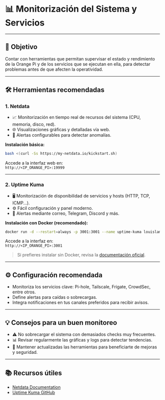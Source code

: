 # 📊 Monitorización del Sistema y Servicios

---

## 🎯 Objetivo

Contar con herramientas que permitan supervisar el estado y rendimiento de la Orange Pi y de los servicios que se ejecutan en ella, para detectar problemas antes de que afecten la operatividad.

---

## 🛠️ Herramientas recomendadas

### 1. Netdata

- 📈 Monitorización en tiempo real de recursos del sistema (CPU, memoria, disco, red).  
- 🌐 Visualizaciones gráficas y detalladas vía web.  
- 🚨 Alertas configurables para detectar anomalías.

**Instalación básica:**

```bash
bash <(curl -Ss https://my-netdata.io/kickstart.sh)
```

Accede a la interfaz web en:  
`http://<IP_ORANGE_PI>:19999`

---

### 2. Uptime Kuma

- 🖥️ Monitorización de disponibilidad de servicios y hosts (HTTP, TCP, ICMP...).  
- ⚙️ Fácil configuración y panel moderno.  
- 🔔 Alertas mediante correo, Telegram, Discord y más.

**Instalación con Docker (recomendado):**

```bash
docker run -d --restart=always -p 3001:3001 --name uptime-kuma louislam/uptime-kuma
```

Accede a la interfaz en:  
`http://<IP_ORANGE_PI>:3001`

> Si prefieres instalar sin Docker, revisa la [documentación oficial](https://github.com/louislam/uptime-kuma).

---

## ⚙️ Configuración recomendada

- Monitoriza los servicios clave: Pi-hole, Tailscale, Frigate, CrowdSec, entre otros.  
- Define alertas para caídas o sobrecargas.  
- Integra notificaciones en tus canales preferidos para recibir avisos.

---

## 💡 Consejos para un buen monitoreo

- ⚠️ No sobrecargar el sistema con demasiados checks muy frecuentes.  
- 📊 Revisar regularmente las gráficas y logs para detectar tendencias.  
- 🔄 Mantener actualizadas las herramientas para beneficiarte de mejoras y seguridad.

---

## 📚 Recursos útiles

- [Netdata Documentation](https://learn.netdata.cloud/docs/)  
- [Uptime Kuma GitHub](https://github.com/louislam/uptime-kuma)  